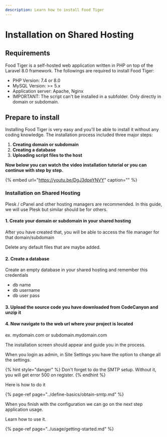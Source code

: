 ```yaml
---
description: Learn how to install Food Tiger
---
```


# Installation on Shared Hosting

## Requirements

Food Tiger is a self-hosted web application written in PHP on top of the Laravel 8.0 framework. The followings are required to install Food Tiger:

* PHP Version: 7.4 or 8.0
* MySQL Version: &gt;= 5.x
* Application server: Apache, Nginx
* IMPORTANT: The script can't be installed in a subfolder. Only directly in domain or subdomain.

## Prepare to install

Installing Food Tiger is very easy and you'll be able to install it without any coding knowledge. The installation process included three major steps:

1. **Creating domain or subdomain**
2. **Creating a database**
3. **Uploading script files to the host**

**Now below you can watch the video installation tutorial or you can continue with step by step.**

{% embed url="https://youtu.be/DgJ3dpeYNVY" caption="" %}

### Installation on Shared Hosting

Plesk / cPanel and other hosting managers are recommended. In this guide, we will use Plesk but similar should be for others.

#### 1. Create your domain or subdomain in your shared hosting

After you have created that, you will be able to access the file manager for that domain/subdomain

Delete any default files that are maybe added.

#### 2. Create a database

Create an empty database in your shared hosting and remember this credentials

* db name
* db username
* db user pass

#### 3.  Upload the source code you have downloaded from CodeCanyon and unzip it

#### 4. Now navigate to the web url where your project is located

ex. mydomain.com or subdomain.mydomain.com

The installation screen should appear and guide you in the process.

When you login as admin, in Site Settings you have the option to change all the settings.

{% hint style="danger" %}
Don't forget to do the SMTP setup. Without it, you will get error 500 on register.
{% endhint %}

Here is how to do it

{% page-ref page="../define-basics/obtain-smtp.md" %}

When you finish with the configuration we can go on the next step application usage.

Learn how to use it.

{% page-ref page="../usage/getting-started.md" %}

